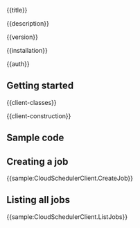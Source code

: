 {{title}}

{{description}}

{{version}}

{{installation}}

{{auth}}

## Getting started

{{client-classes}}

{{client-construction}}

## Sample code

## Creating a job

{{sample:CloudSchedulerClient.CreateJob}}

## Listing all jobs

{{sample:CloudSchedulerClient.ListJobs}}

